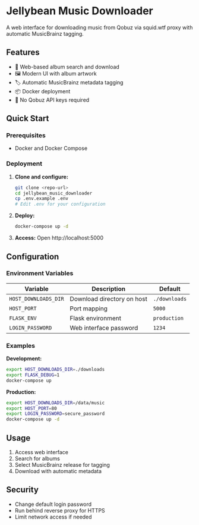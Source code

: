 # Jellybean Music Downloader

A web interface for downloading music from Qobuz via squid.wtf proxy with automatic MusicBrainz tagging.

## Features

- 🎵 Web-based album search and download
- 🖼️ Modern UI with album artwork
- 🏷️ Automatic MusicBrainz metadata tagging
- 📦 Docker deployment
- 🚀 No Qobuz API keys required

## Quick Start

### Prerequisites
- Docker and Docker Compose

### Deployment

1. **Clone and configure:**
   ```bash
   git clone <repo-url>
   cd jellybean_music_downloader
   cp .env.example .env
   # Edit .env for your configuration
   ```

2. **Deploy:**
   ```bash
   docker-compose up -d
   ```

3. **Access:**
   Open http://localhost:5000

## Configuration

### Environment Variables

| Variable | Description | Default |
|----------|-------------|---------|
| `HOST_DOWNLOADS_DIR` | Download directory on host | `./downloads` |
| `HOST_PORT` | Port mapping | `5000` |
| `FLASK_ENV` | Flask environment | `production` |
| `LOGIN_PASSWORD` | Web interface password | `1234` |

### Examples

**Development:**
```bash
export HOST_DOWNLOADS_DIR=./downloads
export FLASK_DEBUG=1
docker-compose up
```

**Production:**
```bash
export HOST_DOWNLOADS_DIR=/data/music
export HOST_PORT=80
export LOGIN_PASSWORD=secure_password
docker-compose up -d
```

## Usage

1. Access web interface
2. Search for albums
3. Select MusicBrainz release for tagging
4. Download with automatic metadata

## Security

- Change default login password
- Run behind reverse proxy for HTTPS
- Limit network access if needed
